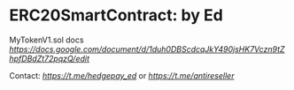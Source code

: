 # ERC20SmartContract: by Ed 

MyTokenV1.sol docs _https://docs.google.com/document/d/1duh0DBScdcqJkY490jsHK7Vczn9tZhpfDBdZt72pqzQ/edit_

Contact: _https://t.me/hedgepay_ed_ or _https://t.me/antireseller_
